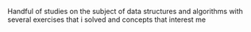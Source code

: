 
Handful of studies on the subject of data structures and algorithms with several exercises that i solved and concepts that interest me

